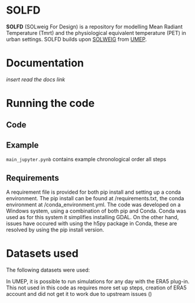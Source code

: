 # SOLFD
**SOLFD** (SOLweig For Design) is a repository for modelling Mean Radiant Temperature (Tmrt) and the physiological equivalent temperature (PET) in urban settings. SOLFD builds upon [SOLWEIG](https://github.com/UMEP-dev/UMEP-processing) from [UMEP](https://umep-docs.readthedocs.io/en/latest/Introduction.html).


# Documentation
*insert read the docs link*


# Running the code
## Code

## Example
`main_jupyter.pynb` contains example chronological order all steps

## Requirements
A requirement file is provided for both pip install and setting up a conda environment. The pip install can be found at /requirements.txt, the conda environment at /conda_environment.yml. The code was developed on a Windows system, using a combination of both pip and Conda. Conda was used as for this system it simplifies installing GDAL. On the other hand, issues have occured with using the h5py package in Conda, these are resolved by using the pip install version. 

# Datasets used
The following datasets were used:

In UMEP, it is possible to run simulations for any day with the ERA5 plug-in. This not used in this code as requires more set up steps, creation of ERA5 account and did not get it to work due to upstream issues ()